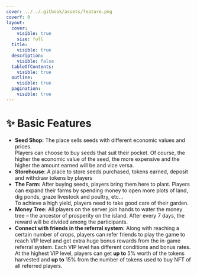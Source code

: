 ```yaml
---
cover: ../../.gitbook/assets/feature.png
coverY: 0
layout:
  cover:
    visible: true
    size: full
  title:
    visible: true
  description:
    visible: false
  tableOfContents:
    visible: true
  outline:
    visible: true
  pagination:
    visible: true
---
```


# ✨ Basic Features

* **Seed Shop:** The place sells seeds with different economic values and prices.\
  Players can choose to buy seeds that suit their pocket. Of course, the higher the economic value of the seed, the more expensive and the higher the amount earned will be and vice versa.
* **Storehouse**: A place to store seeds purchased, tokens earned, deposit and withdraw tokens by players
* **The Farm:** After buying seeds, players bring them here to plant. Players can expand their farms by spending money to open more plots of land, dig ponds, graze livestock and poultry, etc…\
  To achieve a high yield, players need to take good care of their garden.
* **Money Tree:** All players on the server join hands to water the money tree – the ancestor of prosperity on the island. After every 7 days, the reward will be divided among the participants.
* **Connect with friends in the referral system:** Along with reaching a certain number of crops, players can refer friends to play the game to reach VIP level and get extra huge bonus rewards from the in-game referral system. Each VIP level has different conditions and bonus rates. At the highest VIP level, players can get **up to** 5% worth of the tokens harvested and **up to** 15% from the number of tokens used to buy NFT of all referred players.
